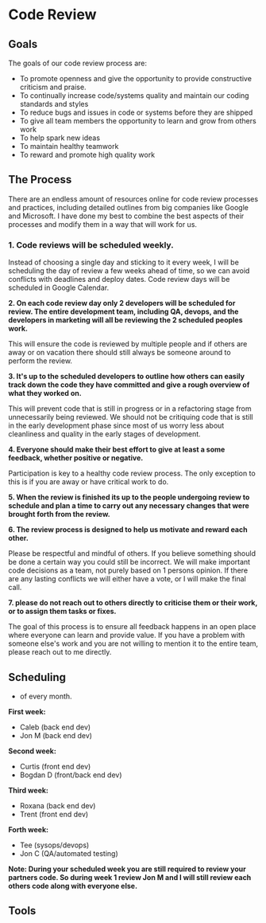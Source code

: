 # Code Review

## Goals

The goals of our code review process are:

- To promote openness and give the opportunity to provide constructive criticism and praise.
- To continually increase code/systems quality and maintain our coding standards and styles
- To reduce bugs and issues in code or systems before they are shipped
- To give all team members the opportunity to learn and grow from others work
- To help spark new ideas
- To maintain healthy teamwork
- To reward and promote high quality work

## The Process

There are an endless amount of resources online for code review processes and practices, including detailed outlines from big companies like Google and Microsoft. I have done my best to combine the best aspects of their processes and modify them in a way that will work for us.

### 1. Code reviews will be scheduled weekly.

Instead of choosing a single day and sticking to it every week, I will be scheduling the day of review a few weeks ahead of time, so we can avoid conflicts with deadlines and deploy dates. Code review days will be scheduled in Google Calendar.

**2. On each code review day only 2 developers will be scheduled for review. The entire development team, including QA, devops, and the developers in marketing will all be reviewing the 2 scheduled peoples work.**

This will ensure the code is reviewed by multiple people and if others are away or on vacation there should still always be someone around to perform the review.

**3. It's up to the scheduled developers to outline how others can easily track down the code they have committed and give a rough overview of what they worked on.** 

This will prevent code that is still in progress or in a refactoring stage from unnecessarily being reviewed. We should not be critiquing code that is still in the early development phase since most of us worry less about cleanliness and quality in the early stages of development.

**4. Everyone should make their best effort to give at least a some feedback, whether positive or negative.** 

Participation is key to a healthy code review process. The only exception to this is if you are away or have critical work to do.

**5. When the review is finished its up to the people undergoing review to schedule and plan a time to carry out any necessary changes that were brought forth from the review.**

**6. The review process is designed to help us motivate and reward each other.** 

Please be respectful and mindful of others. If you believe something should be done a certain way you could still be incorrect. We will make important code decisions as a team, not purely based on 1 persons opinion. If there are any lasting conflicts we will either have a vote, or I will make the final call.

**7. please do not reach out to others directly to criticise them or their work, or to assign them tasks or fixes.** 

The goal of this process is to ensure all feedback happens in an open place where everyone can learn and provide value. If you have a problem with someone else's work and you are not willing to mention it to the entire team, please reach out to me directly.

## Scheduling

* of every month.

**First week:**
- Caleb (back end dev)
- Jon M (back end dev)

**Second week:**
- Curtis (front end dev)
- Bogdan D (front/back end dev)

**Third week:**
- Roxana (back end dev)
- Trent (front end dev)

**Forth week:**
- Tee (sysops/devops)
- Jon C (QA/automated testing)

**Note: During your scheduled week you are still required to review your partners code. So during week 1 review Jon M and I will still review each others code along with everyone else.**

## Tools